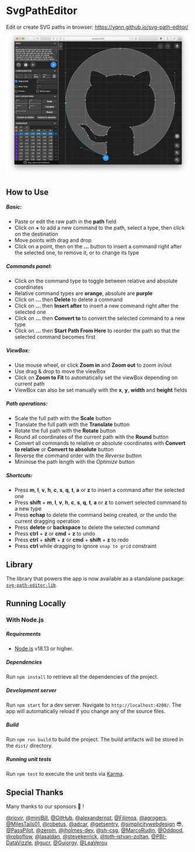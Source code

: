 # SvgPathEditor
Edit or create SVG paths in browser: https://yqnn.github.io/svg-path-editor/
[![Image of Yaktocat](./doc/screenshot.png)](https://yqnn.github.io/svg-path-editor/)

## How to Use

##### Basic:
- Paste or edit the raw path in the **path** field
- Click on **+** to add a new command to the path, select a type, then click on the destination
- Move points with drag and drop
- Click on a point, then on the **...** button to insert a command right after the selected one, to remove it, or to change its type

##### Commands panel:
- Click on the command type to toggle between relative and absolute coordinates
- Relative command types are **orange**, absolute are **purple**
- Click on **...** then **Delete** to delete a command
- Click on **...** then **Insert after** to insert a new command right after the selected one
- Click on **...** then **Convert to** to convert the selected command to a new type
- Click on **...** then **Start Path From Here** to reorder the path so that the selected command becomes first

##### ViewBox:
- Use mouse wheel, or click **Zoom in** and **Zoom out** to zoom in/out
- Use drag & drop to move the viewBox
- Click on **Zoom to Fit** to automatically set the viewBox depending on current path
- ViewBox can also be set manually with the **x**, **y**, **width** and **height** fields

##### Path operations:
- Scale the full path with the **Scale** button
- Translate the full path with the **Translate** button
- Rotate the full path with the **Rotate** button
- Round all coordinates of the current path with the **Round** button
- Convert all commands to relative or absolute coordinates with **Convert to relative** or **Convert to absolute** button
- Reverse the command order with the *Reverse* button
- Minimise the path length with the *Optimize* button

##### Shortcuts:
- Press **m**, **l**, **v**, **h**, **c**, **s**, **q**, **t**, **a** or **z** to insert a command after the selected one
- Press **shift** + **m**, **l**, **v**, **h**, **c**, **s**, **q**, **t**, **a** or **z** to convert selected command to a new type
- Press **echap** to delete the command being created, or the undo the current dragging operation
- Press **delete** or **backspace** to delete the selected command
- Press **ctrl** + **z** or **cmd** + **z** to undo
- Press **ctrl** + **shift** + **z** or **cmd** + **shift** + **z** to redo
- Press **ctrl** while dragging to ignore `snap to grid` constraint

## Library

The library that powers the app is now available as a standalone package: [`svg-path-editor-lib`](https://www.npmjs.com/package/svg-path-editor-lib).

## Running Locally

### With Node.js

##### Requirements
- [Node.js](https://nodejs.org/) v18.13 or higher.

##### Dependencies
Run `npm install` to retrieve all the dependencies of the project.

##### Development server
Run `npm start` for a dev server. Navigate to `http://localhost:4200/`. The app will automatically reload if you change any of the source files.

##### Build
Run `npm run build` to build the project. The build artifacts will be stored in the `dist/` directory.

##### Running unit tests
Run `npm test` to execute the unit tests via [Karma](https://karma-runner.github.io).

## Special Thanks
Many thanks to our sponsors 🙇 !

[@riovir](https://github.com/riovir), [@miniBill](https://github.com/miniBill), [@GitHub](https://github.com/GitHub), [@alexandernst](https://github.com/alexandernst), [@Filimoa](https://github.com/Filimoa), [@agrogers](https://github.com/agrogers), [@MilesTails01](https://github.com/MilesTails01), [@robetus](https://github.com/robetus), [@adcar](https://github.com/adcar), [@getsentry](https://github.com/getsentry), [@simplicitywebdesign](https://github.com/simplicitywebdesign) 😎, [@PassPilot](https://github.com/PassPilot), [@zeroin](https://github.com/zeroin), [@jholmes-dev](https://github.com/jholmes-dev), [@sh-csg](https://github.com/sh-csg), [@MarcoRudin](https://github.com/MarcoRudin), [@Oddpod](https://github.com/Oddpod), [@roboflow](https://github.com/roboflow), [@lasaldan](https://github.com/lasaldan), [@stevekerrick](https://github.com/stevekerrick), [@toth-istvan-zoltan](https://github.com/toth-istvan-zoltan), [@PBI-DataVizzle](https://github.com/PBI-DataVizzle), [@gucr](https://github.com/gucr), [@Guiorgy](https://github.com/Guiorgy), [@LeaVerou](https://github.com/LeaVerou)
